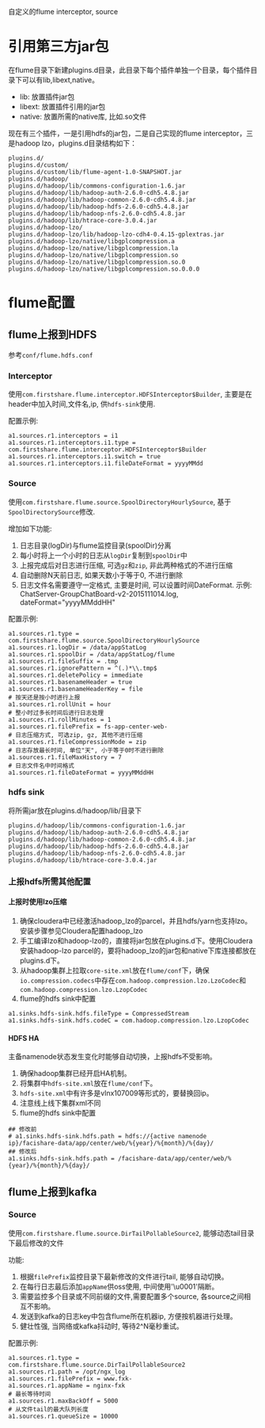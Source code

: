 自定义的flume interceptor, source

# 引用第三方jar包
在flume目录下新建plugins.d目录，此目录下每个插件单独一个目录，每个插件目录下可以有lib,libext,native。
* lib: 放置插件jar包
* libext: 放置插件引用的jar包
* native: 放置所需的native库, 比如.so文件

现在有三个插件，一是引用hdfs的jar包，二是自己实现的flume interceptor，三是hadoop lzo，plugins.d目录结构如下：

```
plugins.d/
plugins.d/custom/
plugins.d/custom/lib/flume-agent-1.0-SNAPSHOT.jar
plugins.d/hadoop/
plugins.d/hadoop/lib/commons-configuration-1.6.jar
plugins.d/hadoop/lib/hadoop-auth-2.6.0-cdh5.4.8.jar
plugins.d/hadoop/lib/hadoop-common-2.6.0-cdh5.4.8.jar
plugins.d/hadoop/lib/hadoop-hdfs-2.6.0-cdh5.4.8.jar
plugins.d/hadoop/lib/hadoop-nfs-2.6.0-cdh5.4.8.jar
plugins.d/hadoop/lib/htrace-core-3.0.4.jar
plugins.d/hadoop-lzo/
plugins.d/hadoop-lzo/lib/hadoop-lzo-cdh4-0.4.15-gplextras.jar
plugins.d/hadoop-lzo/native/libgplcompression.a
plugins.d/hadoop-lzo/native/libgplcompression.la
plugins.d/hadoop-lzo/native/libgplcompression.so
plugins.d/hadoop-lzo/native/libgplcompression.so.0
plugins.d/hadoop-lzo/native/libgplcompression.so.0.0.0
```

# flume配置

## flume上报到HDFS
参考`conf/flume.hdfs.conf`

### Interceptor
使用`com.firstshare.flume.interceptor.HDFSInterceptor$Builder`, 主要是在header中加入时间,文件名,ip, 供`hdfs-sink`使用.

配置示例:
```
a1.sources.r1.interceptors = i1
a1.sources.r1.interceptors.i1.type = com.firstshare.flume.interceptor.HDFSInterceptor$Builder
a1.sources.r1.interceptors.i1.switch = true
a1.sources.r1.interceptors.i1.fileDateFormat = yyyyMMdd
```

### Source
使用`com.firstshare.flume.source.SpoolDirectoryHourlySource`, 基于`SpoolDirectorySource`修改.

增加如下功能:

1. 日志目录(logDir)与flume监控目录(spoolDir)分离
2. 每小时将上一个小时的日志从`logDir`复制到`spoolDir`中
3. 上报完成后对日志进行压缩, 可选`gz`和`zip`, 非此两种格式的不进行压缩
4. 自动删除N天前日志, 如果天数小于等于0, 不进行删除
5. 日志文件名需要遵守一定格式, 主要是时间, 可以设置时间DateFormat.
示例: ChatServer-GroupChatBoard-v2-2015111014.log, dateFormat="yyyyMMddHH"

配置示例:

```
a1.sources.r1.type = com.firstshare.flume.source.SpoolDirectoryHourlySource
a1.sources.r1.logDir = /data/appStatLog
a1.sources.r1.spoolDir = /data/appStatLog/flume
a1.sources.r1.fileSuffix = .tmp
a1.sources.r1.ignorePattern = ^(.)*\\.tmp$
a1.sources.r1.deletePolicy = immediate
a1.sources.r1.basenameHeader = true
a1.sources.r1.basenameHeaderKey = file
# 按天还是按小时进行上报
a1.sources.r1.rollUnit = hour
# 整小时过多长时间后进行日志处理
a1.sources.r1.rollMinutes = 1
a1.sources.r1.filePrefix = fs-app-center-web-
# 日志压缩方式, 可选zip, gz, 其他不进行压缩
a1.sources.r1.fileCompressionMode = zip
# 日志存放最长时间, 单位"天", 小于等于0时不进行删除
a1.sources.r1.fileMaxHistory = 7
# 日志文件名中时间格式
a1.sources.r1.fileDateFormat = yyyyMMddHH
```

### hdfs sink

将所需jar放在plugins.d/hadoop/lib/目录下

```
plugins.d/hadoop/lib/commons-configuration-1.6.jar
plugins.d/hadoop/lib/hadoop-auth-2.6.0-cdh5.4.8.jar
plugins.d/hadoop/lib/hadoop-common-2.6.0-cdh5.4.8.jar
plugins.d/hadoop/lib/hadoop-hdfs-2.6.0-cdh5.4.8.jar
plugins.d/hadoop/lib/hadoop-nfs-2.6.0-cdh5.4.8.jar
plugins.d/hadoop/lib/htrace-core-3.0.4.jar
```

### 上报hdfs所需其他配置

#### 上报时使用lzo压缩

1. 确保cloudera中已经激活hadoop_lzo的parcel，并且hdfs/yarn也支持lzo。安装步骤参见Cloudera配置hadoop_lzo
2. 手工编译lzo和hadoop-lzo的，直接将jar包放在plugins.d下。使用Cloudera安装hadoop-lzo parcel的，要将hadoop_lzo的jar包和native下库连接都放在plugins.d下。
3. 从hadoop集群上拉取`core-site.xml`放在`flume/conf`下，确保`io.compression.codecs`中存在`com.hadoop.compression.lzo.LzoCodec`和`com.hadoop.compression.lzo.LzopCodec`
4. flume的hdfs sink中配置

```
a1.sinks.hdfs-sink.hdfs.fileType = CompressedStream
a1.sinks.hdfs-sink.hdfs.codeC = com.hadoop.compression.lzo.LzopCodec
```

#### HDFS HA
主备namenode状态发生变化时能够自动切换，上报hdfs不受影响。

1. 确保hadoop集群已经开启HA机制。
2. 将集群中`hdfs-site.xml`放在`flume/conf`下。
3. `hdfs-site.xml`中有许多是vlnx107009等形式的，要替换回ip。
4. 注意线上线下集群xml不同
5. flume的hdfs sink中配置

```
## 修改前
# a1.sinks.hdfs-sink.hdfs.path = hdfs://{active namenode ip}/facishare-data/app/center/web/%{year}/%{month}/%{day}/
## 修改后
a1.sinks.hdfs-sink.hdfs.path = /facishare-data/app/center/web/%{year}/%{month}/%{day}/
```

## flume上报到kafka

### Source

使用`com.firstshare.flume.source.DirTailPollableSource2`, 能够动态tail目录下最后修改的文件

功能:

1. 根据`filePrefix`监控目录下最新修改的文件进行tail, 能够自动切换。
2. 在每行日志最后添加`appName`供oss使用, 中间使用'\u0001'隔断。
3. 需要监控多个目录或不同前缀的文件,需要配置多个source, 各source之间相互不影响。
4. 发送到kafka的日志key中包含flume所在机器ip, 方便按机器进行处理。
5. 健壮性强, 当网络或kafka抖动时, 等待2^N毫秒重试。

配置示例:

```
a1.sources.r1.type = com.firstshare.flume.source.DirTailPollableSource2
a1.sources.r1.path = /opt/ngx_log
a1.sources.r1.filePrefix = www.fxk-
a1.sources.r1.appName = nginx-fxk
# 最长等待时间
a1.sources.r1.maxBackOff = 5000
# 从文件tail的最大队列长度
a1.sources.r1.queueSize = 10000
```
